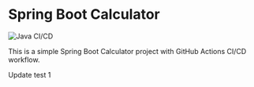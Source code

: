 # Spring Boot Calculator

![Java CI/CD](https://github.com/naveen-kumar-anumandla-dev/springboot-calculator/actions/workflows/ci-cd.yml/badge.svg)

This is a simple Spring Boot Calculator project with GitHub Actions CI/CD workflow.

Update test 1
